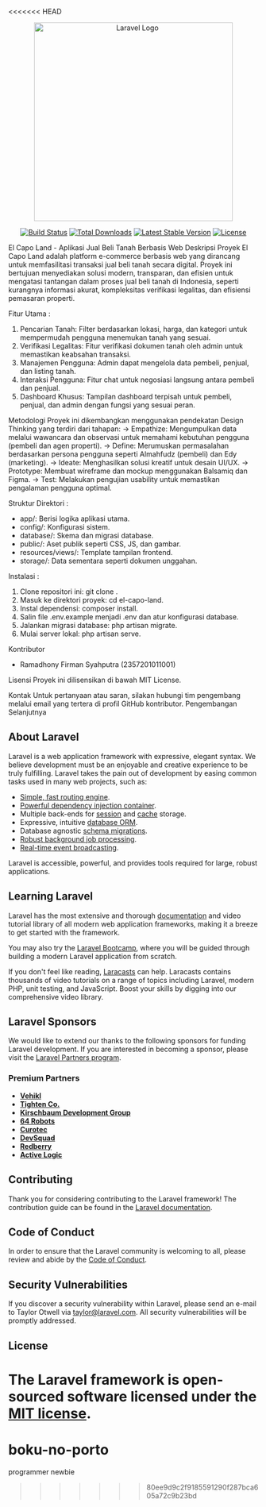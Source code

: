 <<<<<<< HEAD
<p align="center"><a href="https://laravel.com" target="_blank"><img src="https://raw.githubusercontent.com/laravel/art/master/logo-lockup/5%20SVG/2%20CMYK/1%20Full%20Color/laravel-logolockup-cmyk-red.svg" width="400" alt="Laravel Logo"></a></p>

<p align="center">
<a href="https://github.com/laravel/framework/actions"><img src="https://github.com/laravel/framework/workflows/tests/badge.svg" alt="Build Status"></a>
<a href="https://packagist.org/packages/laravel/framework"><img src="https://img.shields.io/packagist/dt/laravel/framework" alt="Total Downloads"></a>
<a href="https://packagist.org/packages/laravel/framework"><img src="https://img.shields.io/packagist/v/laravel/framework" alt="Latest Stable Version"></a>
<a href="https://packagist.org/packages/laravel/framework"><img src="https://img.shields.io/packagist/l/laravel/framework" alt="License"></a>
</p>

El Capo Land - Aplikasi Jual Beli Tanah Berbasis Web
Deskripsi Proyek
El Capo Land adalah platform e-commerce berbasis web yang dirancang untuk memfasilitasi transaksi jual beli tanah secara digital. Proyek ini bertujuan menyediakan solusi modern, transparan, dan efisien untuk mengatasi tantangan dalam proses jual beli tanah di Indonesia, seperti kurangnya informasi akurat, kompleksitas verifikasi legalitas, dan efisiensi pemasaran properti.

Fitur Utama : 
1. Pencarian Tanah: Filter berdasarkan lokasi, harga, dan kategori untuk mempermudah pengguna menemukan tanah yang sesuai.
2. Verifikasi Legalitas: Fitur verifikasi dokumen tanah oleh admin untuk memastikan keabsahan transaksi.
3. Manajemen Pengguna: Admin dapat mengelola data pembeli, penjual, dan listing tanah.
4. Interaksi Pengguna: Fitur chat untuk negosiasi langsung antara pembeli dan penjual.
5. Dashboard Khusus: Tampilan dashboard terpisah untuk pembeli, penjual, dan admin dengan fungsi yang sesuai peran.

Metodologi
Proyek ini dikembangkan menggunakan pendekatan Design Thinking yang terdiri dari tahapan:
-> Empathize: Mengumpulkan data melalui wawancara dan observasi untuk memahami kebutuhan pengguna (pembeli dan agen properti).
-> Define: Merumuskan permasalahan berdasarkan persona pengguna seperti Almahfudz (pembeli) dan Edy (marketing).
-> Ideate: Menghasilkan solusi kreatif untuk desain UI/UX.
-> Prototype: Membuat wireframe dan mockup menggunakan Balsamiq dan Figma.
-> Test: Melakukan pengujian usability untuk memastikan pengalaman pengguna optimal.

Struktur Direktori : 
- app/: Berisi logika aplikasi utama.
- config/: Konfigurasi sistem.
- database/: Skema dan migrasi database.
- public/: Aset publik seperti CSS, JS, dan gambar.
- resources/views/: Template tampilan frontend.
- storage/: Data sementara seperti dokumen unggahan.

Instalasi : 
1. Clone repositori ini: git clone <repository-url>.
2. Masuk ke direktori proyek: cd el-capo-land.
3. Instal dependensi: composer install.
4. Salin file .env.example menjadi .env dan atur konfigurasi database.
5. Jalankan migrasi database: php artisan migrate.
6. Mulai server lokal: php artisan serve.

Kontributor

- Ramadhony Firman Syahputra (2357201011001)
  
Lisensi
Proyek ini dilisensikan di bawah MIT License.

Kontak
Untuk pertanyaan atau saran, silakan hubungi tim pengembang melalui email yang tertera di profil GitHub kontributor.
Pengembangan Selanjutnya



## About Laravel

Laravel is a web application framework with expressive, elegant syntax. We believe development must be an enjoyable and creative experience to be truly fulfilling. Laravel takes the pain out of development by easing common tasks used in many web projects, such as:

- [Simple, fast routing engine](https://laravel.com/docs/routing).
- [Powerful dependency injection container](https://laravel.com/docs/container).
- Multiple back-ends for [session](https://laravel.com/docs/session) and [cache](https://laravel.com/docs/cache) storage.
- Expressive, intuitive [database ORM](https://laravel.com/docs/eloquent).
- Database agnostic [schema migrations](https://laravel.com/docs/migrations).
- [Robust background job processing](https://laravel.com/docs/queues).
- [Real-time event broadcasting](https://laravel.com/docs/broadcasting).

Laravel is accessible, powerful, and provides tools required for large, robust applications.

## Learning Laravel

Laravel has the most extensive and thorough [documentation](https://laravel.com/docs) and video tutorial library of all modern web application frameworks, making it a breeze to get started with the framework.

You may also try the [Laravel Bootcamp](https://bootcamp.laravel.com), where you will be guided through building a modern Laravel application from scratch.

If you don't feel like reading, [Laracasts](https://laracasts.com) can help. Laracasts contains thousands of video tutorials on a range of topics including Laravel, modern PHP, unit testing, and JavaScript. Boost your skills by digging into our comprehensive video library.

## Laravel Sponsors

We would like to extend our thanks to the following sponsors for funding Laravel development. If you are interested in becoming a sponsor, please visit the [Laravel Partners program](https://partners.laravel.com).

### Premium Partners

- **[Vehikl](https://vehikl.com)**
- **[Tighten Co.](https://tighten.co)**
- **[Kirschbaum Development Group](https://kirschbaumdevelopment.com)**
- **[64 Robots](https://64robots.com)**
- **[Curotec](https://www.curotec.com/services/technologies/laravel)**
- **[DevSquad](https://devsquad.com/hire-laravel-developers)**
- **[Redberry](https://redberry.international/laravel-development)**
- **[Active Logic](https://activelogic.com)**

## Contributing

Thank you for considering contributing to the Laravel framework! The contribution guide can be found in the [Laravel documentation](https://laravel.com/docs/contributions).

## Code of Conduct

In order to ensure that the Laravel community is welcoming to all, please review and abide by the [Code of Conduct](https://laravel.com/docs/contributions#code-of-conduct).

## Security Vulnerabilities

If you discover a security vulnerability within Laravel, please send an e-mail to Taylor Otwell via [taylor@laravel.com](mailto:taylor@laravel.com). All security vulnerabilities will be promptly addressed.

## License

The Laravel framework is open-sourced software licensed under the [MIT license](https://opensource.org/licenses/MIT).
=======
# boku-no-porto
programmer newbie
>>>>>>> 80ee9d9c2f9185591290f287bca605a72c9b23bd
